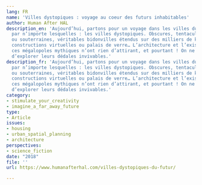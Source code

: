 ```yaml
---
lang: FR
name: 'Villes dystopiques : voyage au coeur des futurs inhabitables'
author: Human After HAL
description_en: 'Aujourd’hui, partons pour un voyage dans les villes du futur. Et
  par n’importe lesquelles : les villes dystopiques. Obscures, tentaculaires, verticales
  ou souterraines, véritables bidonvilles étendus sur des milliers de kilomètres,
  constructions virtuelles ou palais de verre… L’architecture et l’existence dans
  ces mégalopoles mythiques n’ont rien d’attirant, et pourtant ! On ne se lasse pas
  d’explorer leurs dédales invivables.'
description_fr: 'Aujourd’hui, partons pour un voyage dans les villes du futur. Et
  par n’importe lesquelles : les villes dystopiques. Obscures, tentaculaires, verticales
  ou souterraines, véritables bidonvilles étendus sur des milliers de kilomètres,
  constructions virtuelles ou palais de verre… L’architecture et l’existence dans
  ces mégalopoles mythiques n’ont rien d’attirant, et pourtant ! On ne se lasse pas
  d’explorer leurs dédales invivables.'
category:
- stimulate_your_creativity
- imagine_a_far_away_future
type:
- Article
issues:
- housing
- urban_spatial_planning
- architecture
perspectives:
- science_fiction
date: "2018"
file: ''
url: https://www.humanafterhal.com/villes-dystopiques-du-futur/

---
```

